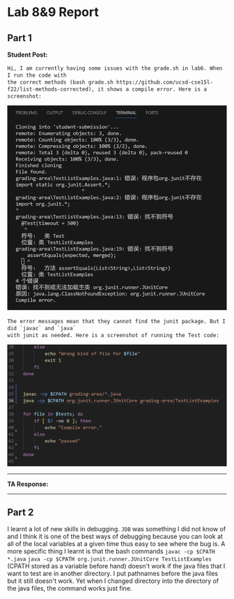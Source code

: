 #  Lab 8&9 Report
## Part 1
**Student Post:** 
```
Hi, I am currently having some issues with the grade.sh in lab6. When I run the code with
the correct methods (bash grade.sh https://github.com/ucsd-cse15l-f22/list-methods-corrected), it shows a compile error. Here is a screenshot:
```
![Image](https://github.com/TomTang01/cse15l-lab-reports/blob/main/labreport5/output.png)
```
The error messages mean that they cannot find the junit package. But I did `javac` and `java`
with junit as needed. Here is a screenshot of running the Test code:
```
![Image](https://github.com/TomTang01/cse15l-lab-reports/blob/main/labreport5/code.png)

---

**TA Response:**

---
## Part 2
I learnt a lot of new skills in debugging. `JDB` was something I did not know of and I think it is one of the best ways of debugging 
because you can look at all of the local variables at a given time thus easy to see where the bug is.
A more specific thing I learnt is that the bash commands `javac -cp $CPATH *.java` `java -cp $CPATH org.junit.runner.JUnitCore TestListExamples` (CPATH stored as a variable before hand) 
doesn't work if the java files that I want to test are in another directory. I put pathnames before the java files but it still doesn't work. 
Yet when I changed directory into the directory of the java files, the command works just fine.
